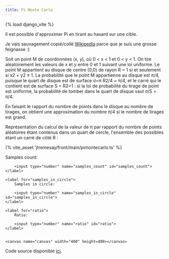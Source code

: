 ```yaml
---
title: Pi Monte Carlo
---
```

{% load django_vite %}

Il est possible d'approximer Pi en tirant au hasard sur une cible.

Je vais sauvagement copié/collé [Wikipedia](https://fr.wikipedia.org/w/index.php?title=M%C3%A9thode_de_Monte-Carlo&oldid=206141750#D%C3%A9termination_de_la_valeur_de_%CF%80>) parce que je suis une grosse feignasse :)

Soit un point M de coordonnées (x, y), où 0 < x < 1 et 0 < y < 1. On tire aléatoirement les valeurs de x et y entre 0 et 1 suivant une loi uniforme. Le point M appartient au disque de centre (0,0) de rayon R = 1 si et seulement si x2 + y2 ≤ 1. La probabilité que le point M appartienne au disque est π/4, puisque le quart de disque est de surface σ=π R2/4 = π/4, et le carré qui le contient est de surface S = R2=1 : si la loi de probabilité du tirage de point est uniforme, la probabilité de tomber dans le quart de disque vaut σ/S = π/4.

En faisant le rapport du nombre de points dans le disque au nombre de tirages, on obtient une approximation du nombre π/4 si le nombre de tirages est grand.

Représentation du calcul de la valeur de π par rapport du nombre de points aléatoires étant contenus dans un quart de cercle, l'ensemble des possibles étant un carré de côté R :


{% vite_asset 'jtremesay/front/main/pimontecarlo.ts' %}
<div id="app">
    <label for="samples_count">
        Samples count:

        <input type="number" name="samples_count" id="samples_count">
    </label>

    <label for="samples_in_circle">
        Samples in circle:

        <input type="number" name="samples_in_circle" id="samples_in_circle">
    </label>

    <label for="ratio">
        Ratio:

        <input type="number" name="ratio" id="ratio">
    </label>


    <canvas name="canvas" width="400" height=400></canvas>
</div>


Code source disponible [ici](https://github.com/jtremesay/jtremesay.org/blob/main/front/main/pimontecarlo.ts).
